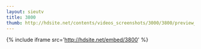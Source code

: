```yaml
---
layout: sieutv
title: 3800
thumb: http://hdsite.net/contents/videos_screenshots/3000/3800/preview_360p.mp4.jpg
---
```

{% include iframe src='http://hdsite.net/embed/3800' %}
 
